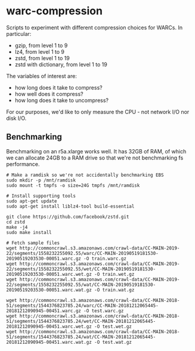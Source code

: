 # warc-compression
Scripts to experiment with different compression choices for WARCs. In particular:

- gzip, from level 1 to 9
- lz4, from level 1 to 9
- zstd, from level 1 to 19
- zstd with dictionary, from level 1 to 19

The variables of interest are:

- how long does it take to compress?
- how well does it compress?
- how long does it take to uncompress?

For our purposes, we'd like to only measure the CPU - not network I/O
nor disk I/O.

## Benchmarking

Benchmarking on an r5a.xlarge works well. It has 32GB of RAM, of which we can
allocate 24GB to a RAM drive so that we're not benchmarking fs performance.

```
# Make a ramdisk so we're not accidentally benchmarking EBS
sudo mkdir -p /mnt/ramdisk
sudo mount -t tmpfs -o size=24G tmpfs /mnt/ramdisk

# Install supporting tools
sudo apt-get update
sudo apt-get install liblz4-tool build-essential

git clone https://github.com/facebook/zstd.git
cd zstd
make -j4
sudo make install

# Fetch sample files
wget http://commoncrawl.s3.amazonaws.com/crawl-data/CC-MAIN-2019-22/segments/1558232255092.55/warc/CC-MAIN-20190519181530-20190519203530-00051.warc.gz -O train.warc.gz
wget http://commoncrawl.s3.amazonaws.com/crawl-data/CC-MAIN-2019-22/segments/1558232255092.55/wet/CC-MAIN-20190519181530-20190519203530-00051.warc.wet.gz -O train.wet.gz
wget http://commoncrawl.s3.amazonaws.com/crawl-data/CC-MAIN-2019-22/segments/1558232255092.55/wat/CC-MAIN-20190519181530-20190519203530-00051.warc.wat.gz -O train.wat.gz

wget http://commoncrawl.s3.amazonaws.com/crawl-data/CC-MAIN-2018-51/segments/1544376823785.24/warc/CC-MAIN-20181212065445-20181212090945-00451.warc.gz -O test.warc.gz
wget http://commoncrawl.s3.amazonaws.com/crawl-data/CC-MAIN-2018-51/segments/1544376823785.24/wet/CC-MAIN-20181212065445-20181212090945-00451.warc.wet.gz -O test.wet.gz
wget http://commoncrawl.s3.amazonaws.com/crawl-data/CC-MAIN-2018-51/segments/1544376823785.24/wat/CC-MAIN-20181212065445-20181212090945-00451.warc.wat.gz -O test.wat.gz
```
